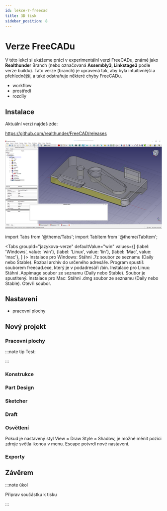 ```yaml
---
id: lekce-7-freecad
title: 3D tisk
sidebar_position: 8
---
```


# Verze FreeCADu

V této lekci si ukážeme práci v experimentální verzi FreeCADu, známé jako **Realthunder** Branch (nebo označovaná **Assembly3, Linkstage3** podle verze buildu). Tato verze (branch) je upravená tak, aby byla intuitivnější a přehlednější, a také odstraňuje některé chyby FreeCADu.

- workflow
- prostředí
- rozdíly

## Instalace

Aktuální verzi najdeš zde:

https://github.com/realthunder/FreeCAD/releases

![FreeCAD Branches](./images/freecad-branches.png 'Modeling in FreeCAD')

import Tabs from '@theme/Tabs';
import TabItem from '@theme/TabItem';

<Tabs
  groupId="jazykova-verze"
  defaultValue="win"
  values={[
    {label: 'Windows', value: 'win'},
    {label: 'Linux', value: 'lin'},
    {label: 'Mac', value: 'mac'},
  ]
}>
<TabItem value="win">Instalace pro Windows: Stáhni .7z soubor ze seznamu (Daily nebo Stable). Rozbal archív do určeného adresáře. Program spustíš souborem freecad.exe, který je v podadresáři /bin.</TabItem>
<TabItem value="lin">Instalace pro Linux: Stáhni .Appimage soubor ze seznamu (Daily nebo Stable). Soubor je spustitený.
</TabItem>
<TabItem value="mac">Instalace pro Mac: Stáhni .dmg soubor ze seznamu (Daily nebo Stable). Otevři soubor.</TabItem>
</Tabs>







## Nastavení

- pracovní plochy

## Nový projekt






### Pracovní plochy

:::note tip
Test:

:::

### Konstrukce

### Part Design
### Sketcher
### Draft
### Osvětlení
Pokud je nastavený styl View × Draw Style × Shadow, je možné měnit pozici zdroje světla ikonou v menu. Escape potvrdí nové nastavení.

### Exporty

## Závěrem

:::note úkol

Připrav součástku k tisku

:::
